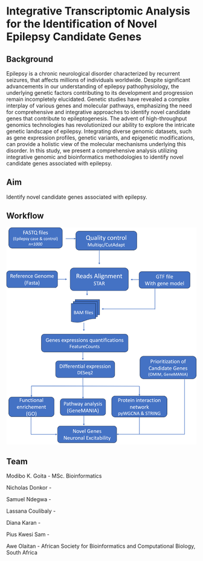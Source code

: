 # Integrative Transcriptomic Analysis for the Identification of Novel Epilepsy Candidate Genes

## Background
Epilepsy is a chronic neurological disorder characterized by recurrent seizures, that affects millions of individuals worldwide. Despite significant advancements in our understanding of epilepsy pathophysiology, the underlying genetic factors contributing to its development and progression remain incompletely elucidated. Genetic studies have revealed a complex interplay of various genes and molecular pathways, emphasizing the need for comprehensive and integrative approaches to identify novel candidate genes that contribute to epileptogenesis.
The advent of high-throughput genomics technologies has revolutionized our ability to explore the intricate genetic landscape of epilepsy. Integrating diverse genomic datasets, such as gene expression profiles, genetic variants, and epigenetic modifications, can provide a holistic view of the molecular mechanisms underlying this disorder. In this study, we present a comprehensive analysis utilizing integrative genomic and bioinformatics methodologies to identify novel candidate genes associated with epilepsy.

## Aim
Identify novel candidate genes associated with epilepsy.

## Workflow
![image](https://github.com/omicscodeathon/epilepsygen/blob/main/figures/Methodology.png?raw=true)

## Team
Modibo K. Goita - MSc. Bioinformatics

Nicholas Donkor - 

Samuel Ndegwa - 

Lassana Coulibaly - 

Diana Karan - 

Pius Kwesi Sam - 

Awe Olaitan - African Society for Bioinformatics and Computational Biology, South Africa
